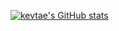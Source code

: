 [![kevtae's GitHub stats](https://github-readme-stats.vercel.app/api?username=kevtae)](https://github.com/kevtae/github-readme-stats)
